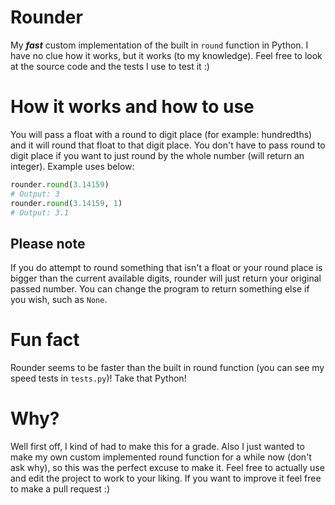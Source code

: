 # Rounder
My ***fast*** custom implementation of the built in `round` function in Python. I have no clue how it works, but it works (to my knowledge). Feel free to look at the source code and the tests I use to test it :)

# How it works and how to use
You will pass a float with a round to digit place (for example: hundredths) and it will round that float to that digit place. You don't have to pass round to digit place if you want to just round by the whole number (will return an integer). Example uses below:
```py
rounder.round(3.14159)
# Output: 3
rounder.round(3.14159, 1)
# Output: 3.1
```
## Please note
If you do attempt to round something that isn't a float or your round place is bigger than the current available digits, rounder will just return your original passed number. You can change the program to return something else if you wish, such as `None`.

# Fun fact
Rounder seems to be faster than the built in round function (you can see my speed tests in `tests.py`)! Take that Python!

# Why?
Well first off, I kind of had to make this for a grade. Also I just wanted to make my own custom implemented round function for a while now (don't ask why), so this was the perfect excuse to make it. Feel free to actually use and edit the project to work to your liking. If you want to improve it feel free to make a pull request :)
